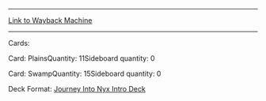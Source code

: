 
---
[Link to Wayback Machine](https://web.archive.org/web/20150906124400/http://magic.wizards.com/en/articles/decks/pantheons-power-2014-05-19)

[_metadata_:generator]:- "Drupal 7 (http://drupal.org)"
[_metadata_:node]:- "164771"
[_metadata_:publish_date]:- "2014-05-19"
[_metadata_:source]:- "article"
[_metadata_:title]:- "Pantheon's Power"
[_metadata_:wayback_capture_timestamp]:- "2015-09-06 12:44:00"
[_metadata_:wayback_raw_url]:- "https://web.archive.org/web/20150906124400id_/http://magic.wizards.com/en/articles/decks/pantheons-power-2014-05-19"
[_metadata_:wayback_url]:- "http://magic.wizards.com/en/articles/decks/pantheons-power-2014-05-19"
---





Cards: 

Card: PlainsQuantity: 11Sideboard quantity: 0 



Card: SwampQuantity: 15Sideboard quantity: 0 

Deck Format: [Journey Into Nyx Intro Deck](/en/deck-format/journey-nyx-intro-deck)


 

 
